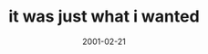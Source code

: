 ---
layout: base.njk
title : 'it was just what i wanted' 
view_title : 'it was just what i wanted' 
year : '2001' 
date : '2001-02-21' 
img_file : '/drawing/bigfood3.png' 
html_file : 'whatiwanted' 
next_html : 'listen.html' 
year_order : '37' 
permalink : "title/{{html_file}}.html"
---